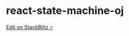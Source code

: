 # react-state-machine-oj

[Edit on StackBlitz ⚡️](https://stackblitz.com/edit/react-state-machine-oj)